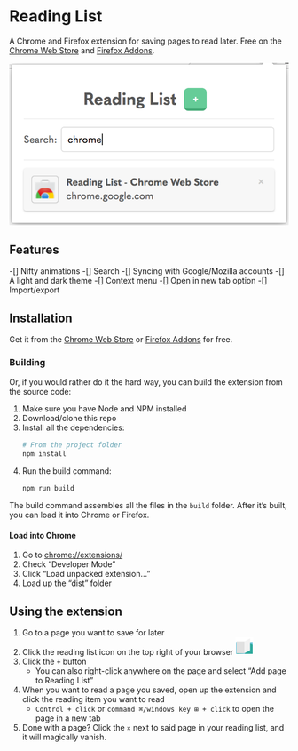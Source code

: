 # Reading List

A Chrome and Firefox extension for saving pages to read later. Free on the [Chrome Web Store](https://chrome.google.com/webstore/detail/lloccabjgblebdmncjndmiibianflabo) and [Firefox Addons](https://addons.mozilla.org/firefox/addon/reading_list/).

![Chrome Reading List extension](images/search-screenshot.png)

## Features

-[] Nifty animations
-[] Search
-[] Syncing with Google/Mozilla accounts
-[] A light and dark theme
-[] Context menu
-[] Open in new tab option
-[] Import/export

## Installation

Get it from the [Chrome Web Store](https://chrome.google.com/webstore/detail/lloccabjgblebdmncjndmiibianflabo) or [Firefox Addons](https://addons.mozilla.org/firefox/addon/reading_list/) for free.

### Building

Or, if you would rather do it the hard way, you can build the extension from the source code:

1. Make sure you have Node and NPM installed
1. Download/clone this repo
1. Install all the dependencies:
   ```bash
   # From the project folder
   npm install
   ```
1. Run the build command:
   ```bash
   npm run build
   ```

The build command assembles all the files in the `build` folder. After it’s built, you can load it into Chrome or Firefox.

#### Load into Chrome

1. Go to [chrome://extensions/](chrome://extensions/)
1. Check “Developer Mode”
1. Click “Load unpacked extension…”
1. Load up the “dist” folder

## Using the extension

1. Go to a page you want to save for later
1. Click the reading list icon on the top right of your browser ![Chrome Reading List icon](extension/icons/icon32.png)
1. Click the `+` button
   - You can also right-click anywhere on the page and select “Add page to Reading List”
1. When you want to read a page you saved, open up the extension and click the reading item you want to read
   - `Control + click` or `command ⌘/windows key ⊞ + click` to open the page in a new tab
1. Done with a page? Click the `×` next to said page in your reading list, and it will magically vanish.
